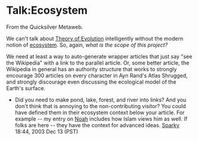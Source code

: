 
# Talk:Ecosystem

From the Quicksilver Metaweb.

We can't talk about [Theory of Evolution](/theory-of-evolution) intelligently without the modern notion of [ecosystem](/ecosystem). So, again, *what is the scope of this project?*

We need at least a way to auto-generate wrapper articles that just say "see the Wikipedia" with a link to the parallel article. Or, some better article, the Wikipedia in general has an authority structure that works to strongly encourage 300 articles on every character in Ayn Rand's Atlas Shrugged, and strongly discourage even discussing the ecological model of the Earth's surface.

* Did you need to make pond, lake, forest, and river into links? And you don't think that is annoying to the non-contributing visitor? You could have defined them in their ecosystem context below your article. For example -- my entry on [Noah](/noah) includes how Islam views him as well. If folks are here -- they have the context for advanced ideas. [Sparky](/user-stsparky) 18:44, 2003 Dec 13 (PST)
